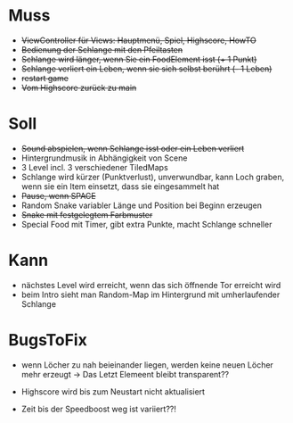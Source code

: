 # Muss
- ~~ViewController für Views: Hauptmenü, Spiel, Highscore, HowTO~~
- ~~Bedienung der Schlange mit den Pfeiltasten~~
- ~~Schlange wird länger, wenn Sie ein FoodElement isst (+ 1 Punkt)~~
- ~~Schlange verliert ein Leben, wenn sie sich selbst berührt (- 1 Leben)~~
- ~~restart game~~
- ~~Vom Highscore zurück zu main~~

# Soll
- ~~Sound abspielen, wenn Schlange isst oder ein Leben verliert~~
- Hintergrundmusik in Abhängigkeit von Scene
- 3 Level incl. 3 verschiedener TiledMaps
- Schlange wird kürzer (Punktverlust), unverwundbar, kann Loch graben, wenn sie ein Item einsetzt, dass sie eingesammelt hat
- ~~Pause, wenn SPACE~~
- Random Snake variabler Länge und Position bei Beginn erzeugen 
- ~~Snake mit festgelegtem Farbmuster~~
- Special Food mit Timer, gibt extra Punkte, macht Schlange schneller

# Kann
- nächstes Level wird erreicht, wenn das sich öffnende Tor erreicht wird
- beim Intro sieht man Random-Map im Hintergrund mit umherlaufender Schlange

# BugsToFix
- wenn Löcher zu nah beieinander liegen, werden keine neuen Löcher mehr erzeugt
-> Das Letzt Elemeent bleibt transparent??
  
- Highscore wird bis zum Neustart nicht aktualisiert

- Zeit bis der Speedboost weg ist variiert??!
